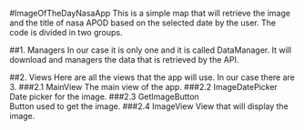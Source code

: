 #ImageOfTheDayNasaApp
This is a simple map that will retrieve the image and the title of nasa APOD
based on the selected date by the user. The code is divided in two groups.

##1. Managers
In our case it is only one and it is called DataManager. It will
download and managers the data that is retrieved by the API.

##2. Views
Here are all the views that the app will use.
In our case there are 3.
###2.1 MainView
The main view of the app.
###2.2 ImageDatePicker
Date picker for the image.
###2.3 GetImageButton    
Button used to get the image.
###2.4 ImageView
View that will display the image.
